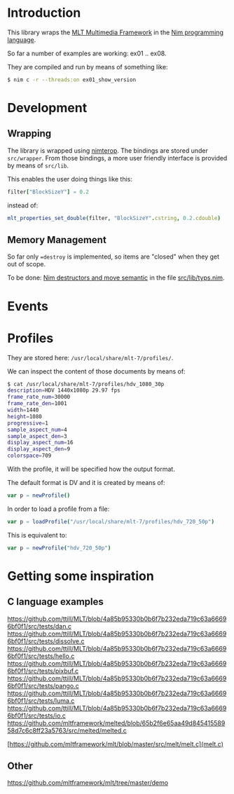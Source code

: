 # Introduction
This library wraps the [MLT Multimedia Framework](https://www.mltframework.org/) in the [Nim programming language](https://nim-lang.org/).

So far a number of examples are working: ex01 .. ex08.

They are compiled and run by means of something like:
```bash
$ nim c -r --threads:on ex01_show_version
```

# Development
## Wrapping
The library is wrapped using [nimterop](https://github.com/nimterop/nimterop). The bindings are stored under `src/wrapper`. From those bindings, a more user friendly interface is provided by means of `src/lib`.

This enables the user doing things like this:
```nim
filter["BlockSizeY"] = 0.2
```
instead of:
```nim
mlt_properties_set_double(filter, "BlockSizeY".cstring, 0.2.cdouble)
```

## Memory Management
So far only `=destroy` is implemented, so items are "closed" when they get out of scope.

To be done: [Nim destructors and move semantic](https://nim-lang.org/docs/destructors.html) in the file [src/lib/typs.nim](https://github.com/mantielero/mlt.nim/blob/master/src/lib/typs.nim).

# Events

# Profiles
They are stored here: `/usr/local/share/mlt-7/profiles/`.

We can inspect the content of those documents by means of:
```bash
$ cat /usr/local/share/mlt-7/profiles/hdv_1080_30p 
description=HDV 1440x1080p 29.97 fps
frame_rate_num=30000
frame_rate_den=1001
width=1440
height=1080
progressive=1
sample_aspect_num=4
sample_aspect_den=3
display_aspect_num=16
display_aspect_den=9
colorspace=709
```

With the profile, it will be specified how the output format. 

The default format is DV and it is created by means of:
```nim
var p = newProfile()
```
In order to load a profile from a file:
```nim
var p = loadProfile("/usr/local/share/mlt-7/profiles/hdv_720_50p")
```
This is equivalent to:
```nim
var p = newProfile("hdv_720_50p") 
```


# Getting some inspiration
## C language examples
https://github.com/ttill/MLT/blob/4a85b95330b0b6f7b232eda719c63a66696bf0f1/src/tests/dan.c
https://github.com/ttill/MLT/blob/4a85b95330b0b6f7b232eda719c63a66696bf0f1/src/tests/dissolve.c
https://github.com/ttill/MLT/blob/4a85b95330b0b6f7b232eda719c63a66696bf0f1/src/tests/hello.c
https://github.com/ttill/MLT/blob/4a85b95330b0b6f7b232eda719c63a66696bf0f1/src/tests/pixbuf.c
https://github.com/ttill/MLT/blob/4a85b95330b0b6f7b232eda719c63a66696bf0f1/src/tests/pango.c
https://github.com/ttill/MLT/blob/4a85b95330b0b6f7b232eda719c63a66696bf0f1/src/tests/luma.c
https://github.com/ttill/MLT/blob/4a85b95330b0b6f7b232eda719c63a66696bf0f1/src/tests/io.c
https://github.com/mltframework/melted/blob/65b2f6e65aa49d84541558958d7c6c8ff23a5763/src/melted/melted.c

[https://github.com/mltframework/mlt/blob/master/src/melt/melt.c](melt.c)

## Other
https://github.com/mltframework/mlt/tree/master/demo
